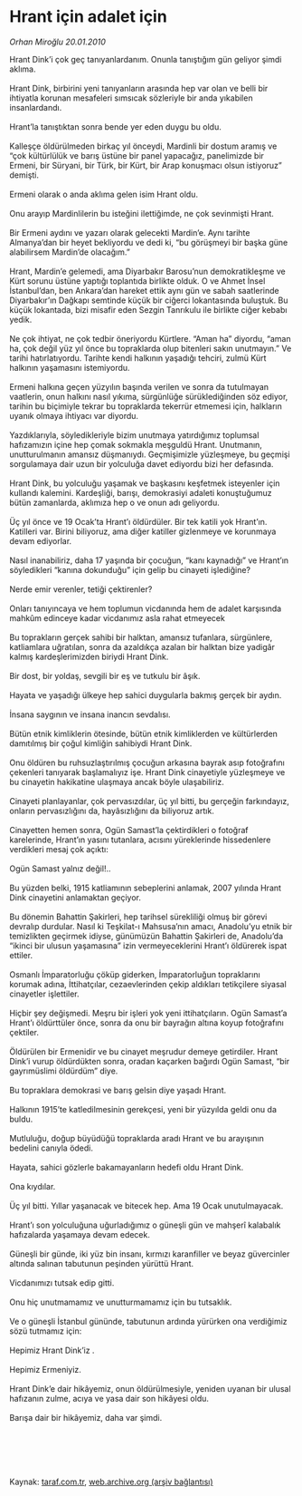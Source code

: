 # Hrant için adalet için

*Orhan Miroğlu 20.01.2010*

<div class="taraf_structure_2col_1zq">
<div class="margen_n">



 <p>Hrant Dink’i çok geç tanıyanlardanım. Onunla tanıştığım gün geliyor şimdi aklıma. <br/><br/>Hrant Dink, birbirini yeni tanıyanların arasında hep var olan ve belli bir ihtiyatla korunan mesafeleri sımsıcak sözleriyle bir anda yıkabilen insanlardandı. <br/><br/>Hrant’la tanıştıktan sonra bende yer eden duygu bu oldu. <br/><br/>Kalleşçe öldürülmeden birkaç yıl önceydi, Mardinli bir dostum aramış ve “çok kültürlülük ve barış üstüne bir panel yapacağız, panelimizde bir Ermeni, bir Süryani, bir Türk, bir Kürt, bir Arap konuşmacı olsun istiyoruz” demişti. <br/><br/>Ermeni olarak o anda aklıma gelen isim Hrant oldu. <br/><br/>Onu arayıp Mardinlilerin bu isteğini ilettiğimde, ne çok sevinmişti Hrant. <br/><br/>Bir Ermeni aydını ve yazarı olarak gelecekti Mardin’e. Aynı tarihte Almanya’dan bir heyet bekliyordu ve dedi ki, “bu görüşmeyi bir başka güne alabilirsem Mardin’de olacağım.” <br/><br/>Hrant, Mardin’e gelemedi, ama Diyarbakır Barosu’nun demokratikleşme ve Kürt sorunu üstüne yaptığı toplantıda birlikte olduk. O ve Ahmet İnsel İstanbul’dan, ben Ankara’dan hareket ettik aynı gün ve sabah saatlerinde Diyarbakır’ın Dağkapı semtinde küçük bir ciğerci lokantasında buluştuk. Bu küçük lokantada, bizi misafir eden Sezgin Tanrıkulu ile birlikte ciğer kebabı yedik. <br/><br/>Ne çok ihtiyat, ne çok tedbir öneriyordu Kürtlere. “Aman ha” diyordu, “aman ha, çok değil yüz yıl önce bu topraklarda olup bitenleri sakın unutmayın.” Ve tarihi hatırlatıyordu. Tarihte kendi halkının yaşadığı tehciri, zulmü Kürt halkının yaşamasını istemiyordu. <br/><br/>Ermeni halkına geçen yüzyılın başında verilen ve sonra da tutulmayan vaatlerin, onun halkını nasıl yıkıma, sürgünlüğe sürüklediğinden söz ediyor, tarihin bu biçimiyle tekrar bu topraklarda tekerrür etmemesi için, halkların uyanık olmaya ihtiyacı var diyordu. <br/><br/>Yazdıklarıyla, söyledikleriyle bizim unutmaya yatırdığımız toplumsal hafızamızın içine hep çomak sokmakla meşguldü Hrant. Unutmanın, unutturulmanın amansız düşmanıydı. Geçmişimizle yüzleşmeye, bu geçmişi sorgulamaya dair uzun bir yolculuğa davet ediyordu bizi her defasında. <br/><br/>Hrant Dink, bu yolculuğu yaşamak ve başkasını keşfetmek isteyenler için kullandı kalemini. Kardeşliği, barışı, demokrasiyi adaleti konuştuğumuz bütün zamanlarda, aklımıza hep o ve onun adı geliyordu. <br/><br/>Üç yıl önce ve 19 Ocak’ta Hrant’ı öldürdüler. Bir tek katili yok Hrant’ın. Katilleri var. Birini biliyoruz, ama diğer katiller gizlenmeye ve korunmaya devam ediyorlar. <br/><br/>Nasıl inanabiliriz, daha 17 yaşında bir çocuğun, “kanı kaynadığı” ve Hrant’ın söyledikleri “kanına dokunduğu” için gelip bu cinayeti işlediğine? <br/><br/>Nerde emir verenler, tetiği çektirenler? <br/><br/>Onları tanıyıncaya ve hem toplumun vicdanında hem de adalet karşısında mahkûm edinceye kadar vicdanımız asla rahat etmeyecek <br/><br/>Bu toprakların gerçek sahibi bir halktan, amansız tufanlara, sürgünlere, katliamlara uğratılan, sonra da azaldıkça azalan bir halktan bize yadigâr kalmış kardeşlerimizden biriydi Hrant Dink. <br/><br/>Bir dost, bir yoldaş, sevgili bir eş ve tutkulu bir âşık. <br/><br/>Hayata ve yaşadığı ülkeye hep sahici duygularla bakmış gerçek bir aydın. <br/><br/>İnsana saygının ve insana inancın sevdalısı. <br/><br/>Bütün etnik kimliklerin ötesinde, bütün etnik kimliklerden ve kültürlerden damıtılmış bir çoğul kimliğin sahibiydi Hrant Dink. <br/><br/>Onu öldüren bu ruhsuzlaştırılmış çocuğun arkasına bayrak asıp fotoğrafını çekenleri tanıyarak başlamalıyız işe. Hrant Dink cinayetiyle yüzleşmeye ve bu cinayetin hakikatine ulaşmaya ancak böyle ulaşabiliriz. <br/><br/>Cinayeti planlayanlar, çok pervasızdılar, üç yıl bitti, bu gerçeğin farkındayız, onların pervasızlığını da, hayâsızlığını da biliyoruz artık. <br/><br/>Cinayetten hemen sonra, Ogün Samast’la çektirdikleri o fotoğraf karelerinde, Hrant’ın yasını tutanlara, acısını yüreklerinde hissedenlere verdikleri mesaj çok açıktı: <br/><br/>Ogün Samast yalnız değil!.. <br/><br/>Bu yüzden belki, 1915 katliamının sebeplerini anlamak, 2007 yılında Hrant Dink cinayetini anlamaktan geçiyor. <br/><br/>Bu dönemin Bahattin Şakirleri, hep tarihsel sürekliliği olmuş bir görevi devralıp durdular. Nasıl ki Teşkilat-ı Mahsusa’nın amacı, Anadolu’yu etnik bir temizlikten geçirmek idiyse, günümüzün Bahattin Şakirleri de, Anadolu’da “ikinci bir ulusun yaşamasına” izin vermeyeceklerini Hrant’ı öldürerek ispat ettiler. <br/><br/>Osmanlı İmparatorluğu çöküp giderken, İmparatorluğun topraklarını korumak adına, İttihatçılar, cezaevlerinden çekip aldıkları tetikçilere siyasal cinayetler işlettiler. <br/><br/>Hiçbir şey değişmedi. Meşru bir işleri yok yeni ittihatçıların. Ogün Samast’a Hrant’ı öldürttüler önce, sonra da onu bir bayrağın altına koyup fotoğrafını çektiler. <br/><br/>Öldürülen bir Ermenidir ve bu cinayet meşrudur demeye getirdiler. Hrant Dink’i vurup öldürdükten sonra, oradan kaçarken bağırdı Ogün Samast, “bir gayrımüslimi öldürdüm” diye. <br/><br/>Bu topraklara demokrasi ve barış gelsin diye yaşadı Hrant. <br/><br/>Halkının 1915’te katledilmesinin gerekçesi, yeni bir yüzyılda geldi onu da buldu. <br/><br/>Mutluluğu, doğup büyüdüğü topraklarda aradı Hrant ve bu arayışının bedelini canıyla ödedi. <br/><br/>Hayata, sahici gözlerle bakamayanların hedefi oldu Hrant Dink. <br/><br/>Ona kıydılar. <br/><br/>Üç yıl bitti. Yıllar yaşanacak ve bitecek hep. Ama 19 Ocak unutulmayacak. <br/><br/>Hrant’ı son yolculuğuna uğurladığımız o güneşli gün ve mahşerî kalabalık hafızalarda yaşamaya devam edecek. <br/><br/>Güneşli bir günde, iki yüz bin insanı, kırmızı karanfiller ve beyaz güvercinler altında salınan tabutunun peşinden yürüttü Hrant. <br/><br/>Vicdanımızı tutsak edip gitti. <br/><br/>Onu hiç unutmamamız ve unutturmamamız için bu tutsaklık. <br/><br/>Ve o güneşli İstanbul gününde, tabutunun ardında yürürken ona verdiğimiz sözü tutmamız için: <br/><br/>Hepimiz Hrant Dink’iz . <br/><br/>Hepimiz Ermeniyiz. <br/><br/>Hrant Dink’e dair hikâyemiz, onun öldürülmesiyle, yeniden uyanan bir ulusal hafızanın zulme, acıya ve yasa dair son hikâyesi oldu. <br/><br/>Barışa dair bir hikâyemiz, daha var şimdi. </p>
<br/>
<br/>
<br/>



<br/>


<div id="taraf_not">
</div>

</div>


</div>

Kaynak: [taraf.com.tr](http://taraf.com.tr:80/makale/9607.htm), [web.archive.org (arşiv bağlantısı)](http://web.archive.org/web/20100202200725/http://taraf.com.tr:80/makale/9607.htm)
